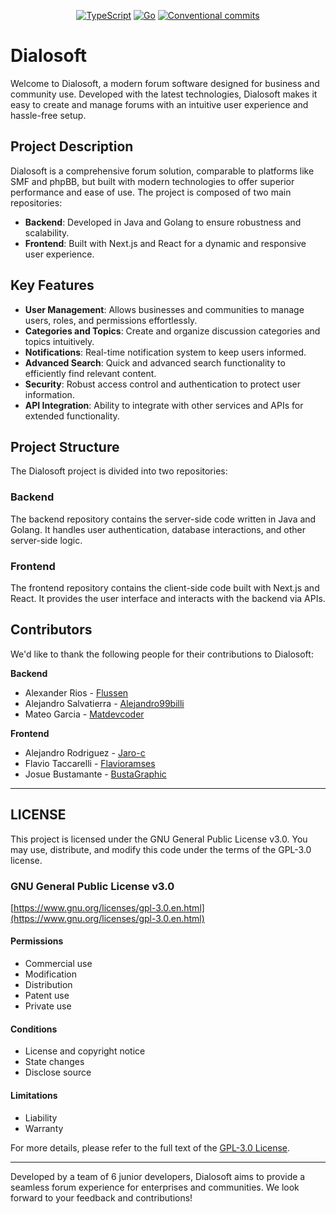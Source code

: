<p align="center">
    <a href ="https://github.com/Dialosoft/frontend"><img src="https://img.shields.io/badge/-TypeScript-3178C6?style=flat-square&logo=typescript&logoColor=white" alt="TypeScript"></a>
    <a href ="[https://github.com/VaultShield/backend](https://github.com/Dialosoft/backend)"><img src="https://img.shields.io/badge/-Golang-00ADD8?style=flat-square&logo=go&logoColor=white" alt="Go"></a>
    <a href ="https://www.conventionalcommits.org/en/v1.0.0/"><img src="https://img.shields.io/badge/Conventional%20Commits-1.0.0-%23FE5196?logo=conventionalcommits&logoColor=white" alt="Conventional commits"></a>
</p>


# Dialosoft

Welcome to Dialosoft, a modern forum software designed for business and community use. Developed with the latest technologies, Dialosoft makes it easy to create and manage forums with an intuitive user experience and hassle-free setup.

## Project Description

Dialosoft is a comprehensive forum solution, comparable to platforms like SMF and phpBB, but built with modern technologies to offer superior performance and ease of use. The project is composed of two main repositories:

- **Backend**: Developed in Java and Golang to ensure robustness and scalability.
- **Frontend**: Built with Next.js and React for a dynamic and responsive user experience.

## Key Features

- **User Management**: Allows businesses and communities to manage users, roles, and permissions effortlessly.
- **Categories and Topics**: Create and organize discussion categories and topics intuitively.
- **Notifications**: Real-time notification system to keep users informed.
- **Advanced Search**: Quick and advanced search functionality to efficiently find relevant content.
- **Security**: Robust access control and authentication to protect user information.
- **API Integration**: Ability to integrate with other services and APIs for extended functionality.

## Project Structure

The Dialosoft project is divided into two repositories:

### Backend

The backend repository contains the server-side code written in Java and Golang. It handles user authentication, database interactions, and other server-side logic.

### Frontend

The frontend repository contains the client-side code built with Next.js and React. It provides the user interface and interacts with the backend via APIs.

## Contributors

We'd like to thank the following people for their contributions to Dialosoft:

**Backend**
   - Alexander Rios - [Flussen](https://github.com/Flussen)
   - Alejandro Salvatierra - [Alejandro99billi](https://github.com/alejandro99billi)
   - Mateo Garcia - [Matdevcoder](https://github.com/orgs/Dialosoft/people/matdevcoder)

**Frontend**
   - Alejandro Rodriguez - [Jaro-c](https://github.com/Jaro-c)
   - Flavio Taccarelli - [Flavioramses](https://github.com/flavioramses)
   - Josue Bustamante - [BustaGraphic](https://github.com/BustaGraphic)

---

## LICENSE

This project is licensed under the GNU General Public License v3.0. You may use, distribute, and modify this code under the terms of the GPL-3.0 license.

### GNU General Public License v3.0

[https://www.gnu.org/licenses/gpl-3.0.en.html](https://www.gnu.org/licenses/gpl-3.0.en.html)

#### Permissions

- Commercial use
- Modification
- Distribution
- Patent use
- Private use

#### Conditions

- License and copyright notice
- State changes
- Disclose source

#### Limitations

- Liability
- Warranty

For more details, please refer to the full text of the [GPL-3.0 License](https://www.gnu.org/licenses/gpl-3.0.en.html).

---


Developed by a team of 6 junior developers, Dialosoft aims to provide a seamless forum experience for enterprises and communities. We look forward to your feedback and contributions!

